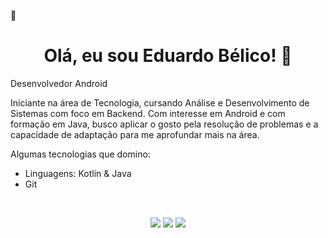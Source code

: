 👋<h1 align="center"> Olá, eu sou Eduardo Bélico! 👋 </h1>

 Desenvolvedor Android <br>

Iniciante na área de Tecnologia, cursando Análise e Desenvolvimento de Sistemas com foco em Backend. Com interesse em Android e com formação em Java, busco aplicar o gosto pela resolução de problemas e a capacidade de adaptação para me aprofundar mais na área.

Algumas tecnologias que domino:

- Linguagens: Kotlin & Java
- Git

<br><div align = "center">
  <a href="https://www.instagram.com/eduardobelico/"><img src="https://img.shields.io/badge/Instagram-E4405F?style=for-the-badge&logo=instagram&logoColor=white" target="_blank"></a>
  <a href="https://www.linkedin.com/in/eduardobelico"><img src="https://img.shields.io/badge/LinkedIn-0077B5?style=for-the-badge&logo=linkedin&logoColor=white" target="_blank"></a>
  <a href = "mailto:eduardobelico.contato@gmail.com"><img src="https://img.shields.io/badge/Gmail-D14836?style=for-the-badge&logo=gmail&logoColor=white" target="_blank"></a>
</div>
